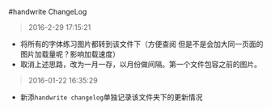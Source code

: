 #handwrite ChangeLog

>2016-2-29 17:15:21

- 将所有的字体练习图片都转到该文件下（方便查阅 但是不是会加大同一页面的图片加载量呢？影响加载速度）
- 取消上述思路，改为一月一存，以月份做间隔。第一个文件包容之前的图片。

>2016-01-22 16:35:29

- 新添`handwrite changelog`单独记录该文件夹下的更新情况